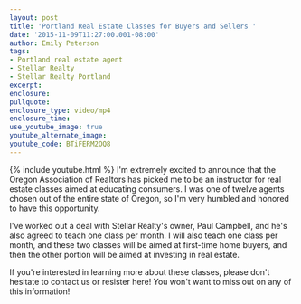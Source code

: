 ```yaml
---
layout: post
title: 'Portland Real Estate Classes for Buyers and Sellers '
date: '2015-11-09T11:27:00.001-08:00'
author: Emily Peterson
tags:
- Portland real estate agent
- Stellar Realty
- Stellar Realty Portland
excerpt:
enclosure:
pullquote:
enclosure_type: video/mp4
enclosure_time:
use_youtube_image: true
youtube_alternate_image:
youtube_code: BTiFERM2OQ8
---
```

{% include youtube.html %}
I'm extremely excited to announce that the Oregon Association of Realtors has picked me to be an instructor for real estate classes aimed at educating consumers. I was one of twelve agents chosen out of the entire state of Oregon, so I'm very humbled and honored to have this opportunity.

I've worked out a deal with Stellar Realty's owner, Paul Campbell, and he's also agreed to teach one class per month. I will also teach one class per month, and these two classes will be aimed at first-time home buyers, and then the other portion will be aimed at investing in real estate.

If you're interested in learning more about these classes, please don't hesitate to contact us or resister here! You won't want to miss out on any of this information!
